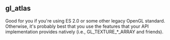 ## gl_atlas

Good for you if you're using ES 2.0 or some other legacy OpenGL standard.
Otherwise, it's probably best that you use the features that your API implementation
provides natively (i.e., GL_TEXTURE_\*_ARRAY and friends).
